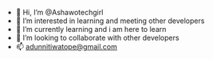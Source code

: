 - 👋 Hi, I’m @Ashawotechgirl 
- 👀 I’m interested in learning and meeting other developers
- 🌱 I’m currently learning and i am here to learn
- 💞️ I’m looking to collaborate with other developers
- 📫 adunnitiwatope@gmail.com 

<!---
Ashawotechgirl/Ashawotechgirl is a ✨ special ✨ repository because its `README.md` (this file) appears on your GitHub profile.
You can click the Preview link to take a look at your changes.
--->
